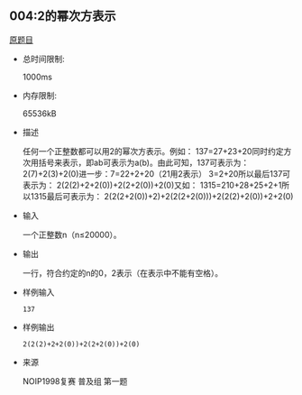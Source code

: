 ## 004:2的幂次方表示

[原题目](http://cxsjsxmooc.openjudge.cn/2020t2spring2/002/)

- 总时间限制: 

  1000ms

- 内存限制: 

  65536kB

- 描述

  任何一个正整数都可以用2的幂次方表示。例如：  137=27+23+20同时约定方次用括号来表示，即ab可表示为a(b)。由此可知，137可表示为：  2(7)+2(3)+2(0)进一步：7=22+2+20（21用2表示）    3=2+20所以最后137可表示为：  2(2(2)+2+2(0))+2(2+2(0))+2(0)又如：  1315=210+28+25+2+1所以1315最后可表示为：  2(2(2+2(0))+2)+2(2(2+2(0)))+2(2(2)+2(0))+2+2(0)

- 输入

  一个正整数n（n≤20000）。

- 输出

  一行，符合约定的n的0，2表示（在表示中不能有空格）。

- 样例输入

  `137`

- 样例输出

  `2(2(2)+2+2(0))+2(2+2(0))+2(0)`

- 来源

  NOIP1998复赛 普及组 第一题